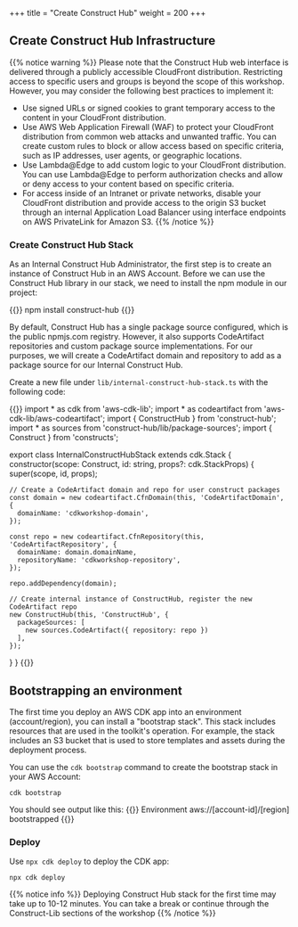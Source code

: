 +++
title = "Create Construct Hub"
weight = 200
+++

## Create Construct Hub Infrastructure

{{% notice warning %}} Please note that the Construct Hub web interface is delivered through a publicly accessible CloudFront distribution. Restricting access to specific users and groups is beyond the scope of this workshop. However, you may consider the following best practices to implement it:

- Use signed URLs or signed cookies to grant temporary access to the content in your CloudFront distribution.
- Use AWS Web Application Firewall (WAF) to protect your CloudFront distribution from common web attacks and unwanted traffic. You can create custom rules to block or allow access based on specific criteria, such as IP addresses, user agents, or geographic locations.
- Use Lambda@Edge to add custom logic to your CloudFront distribution. You can use Lambda@Edge to perform authorization checks and allow or deny access to your content based on specific criteria.
- For access inside of an Intranet or private networks, disable your CloudFront distribution and provide access to the origin S3 bucket through an internal Application Load Balancer using interface endpoints on AWS PrivateLink for Amazon S3.
  {{% /notice %}}

### Create Construct Hub Stack

As an Internal Construct Hub Administrator, the first step is to create an instance of Construct Hub in an AWS Account. Before we can use the Construct Hub library in our stack, we need to install the npm module in our project:

{{<highlight bash>}}
npm install construct-hub
{{</highlight>}}

By default, Construct Hub has a single package source configured, which is the public npmjs.com registry. However, it also supports CodeArtifact repositories and custom package source implementations. For our purposes, we will create a CodeArtifact domain and repository to add as a package source for our Internal Construct Hub.

Create a new file under `lib/internal-construct-hub-stack.ts` with the following code:

{{<highlight ts>}}
import * as cdk from 'aws-cdk-lib';
import * as codeartifact from 'aws-cdk-lib/aws-codeartifact';
import { ConstructHub } from 'construct-hub';
import * as sources from 'construct-hub/lib/package-sources';
import { Construct } from 'constructs';

export class InternalConstructHubStack extends cdk.Stack {
  constructor(scope: Construct, id: string, props?: cdk.StackProps) {
    super(scope, id, props);

    // Create a CodeArtifact domain and repo for user construct packages
    const domain = new codeartifact.CfnDomain(this, 'CodeArtifactDomain', {
      domainName: 'cdkworkshop-domain',
    });

    const repo = new codeartifact.CfnRepository(this, 'CodeArtifactRepository', {
      domainName: domain.domainName,
      repositoryName: 'cdkworkshop-repository',
    });

    repo.addDependency(domain);

    // Create internal instance of ConstructHub, register the new CodeArtifact repo
    new ConstructHub(this, 'ConstructHub', {
      packageSources: [
        new sources.CodeArtifact({ repository: repo })
      ],
    });
  }
}
{{</highlight>}}

## Bootstrapping an environment
The first time you deploy an AWS CDK app into an environment (account/region),
you can install a "bootstrap stack". This stack includes resources that
are used in the toolkit's operation. For example, the stack includes an S3
bucket that is used to store templates and assets during the deployment process.

You can use the `cdk bootstrap` command to create the bootstrap stack in your AWS Account:

```
cdk bootstrap
```
You should see output like this:
{{<highlight bash>}}
Environment aws://[account-id]/[region] bootstrapped
{{</highlight>}}

### Deploy
Use `npx cdk deploy` to deploy the CDK app:

```
npx cdk deploy
```

{{% notice info %}} Deploying Construct Hub stack for the first time may take up to 10-12 minutes. You can take a break or continue through the Construct-Lib sections of the workshop {{% /notice %}}
